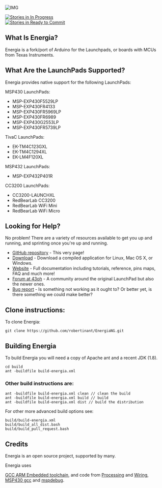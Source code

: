 ![IMG](http://energia.nu/img/Energia.png)

[![Stories in In Progress](https://badge.waffle.io/robertinant/energiang.png?label=In%20Progress&title=In%20Progress)](https://waffle.io/robertinant/energiang)<br>
[![Stories in Ready to Commit](https://badge.waffle.io/robertinant/energiang.png?label=Ready%20to%20Commit&title=Ready%20to%20Commit)](https://waffle.io/robertinant/energiang)

## What Is Energia?

Energia is a fork/port of Arduino for the Launchpads, or boards with MCUs from Texas Instruments.

## What Are the LaunchPads Supported?

Energia provides native support for the following LaunchPads:

MSP430 LaunchPads:

* MSP-EXP430F5529LP
* MSP-EXP430FR4133
* MSP-EXP430FR5969LP
* MSP-EXP430FR6989
* MSP-EXP430G2553LP
* MSP-EXP430FR5739LP

TivaC LaunchPads:

* EK-TM4C123GXL
* EK-TM4C1294XL
* EK-LM4F120XL

MSP432 LaunchPads:

* MSP-EXP432P401R

CC3200 LaunchPads:

* CC3200-LAUNCHXL
* RedBearLab CC3200
* RedBearLab WiFi Mini
* RedBearLab WiFi Micro

## Looking for Help?

No problem! There are a variety of resources available to get you up and running, and sprinting once you're up and running.

* [GitHub repository](https://github.com/robertinant/EnergiaNG/issues) - This very page!
* [Download](http://energia.nu/download/) - Download a compiled application for Linux, Mac OS X, or Windows.
* [Website](http://energia.nu) - Full documentation including tutorials, reference, pins maps, FAQ and much more!
* [Forum at 43oh](http://forum.43oh.com/forum/28-energia/) - A community around the original LaunchPad  but also the newer ones.
* [Bug report](https://github.com/robertinant/EnergiaNG/issues) - Is something not working as it ought to? Or better yet, is there something we could make better?

## Clone instructions:

To clone Energia:
```
git clone https://github.com/robertinant/EnergiaNG.git
```
## Building Energia
To build Energia you will need a copy of Apache ant and a recent JDK (1.8).
```
cd build
ant -buildfile build-energia.xml
```
### Other build instructions are:
```
ant -buildfile build-energia.xml clean // clean the build
ant -buildfile build-energia.xml build // build
ant -buildfile build-energia.xml dist // build the distribution
```
For other more advanced build options see:
```
build/build-energia.xml
build/build_all_dist.bash
build/build_pull_request.bash
```
Credits
--------
Energia is an open source project, supported by many.

Energia uses

[GCC ARM Embedded toolchain](https://launchpad.net/gcc-arm-embedded),
and code from [Processing](http://www.processing.org)
and [Wiring](http://wiring.org.co), [MSP430 gcc](https://sourceforge.net/projects/mspgcc/) and [mspdebug](http://dlbeer.co.nz/mspdebug/).
